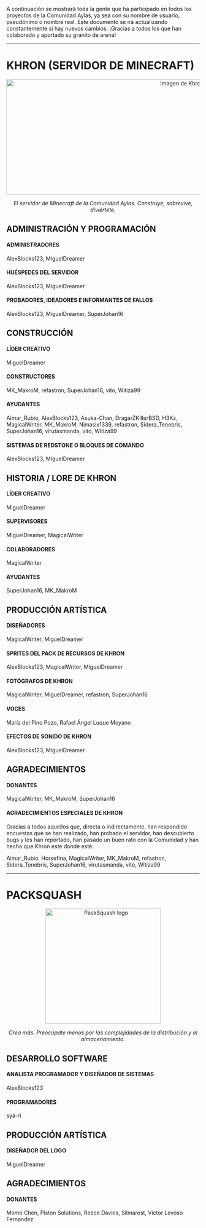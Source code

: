 
A continuación se mostrará toda la gente que ha participado en todos los proyectos de la Comunidad Aylas, ya sea con su nombre de usuario, pseudónimo o nombre real. Este documento se irá actualizando constantemente si hay nuevos cambios. ¡Gracias a todos los que han colaborado y aportado su granito de arena!

- - -

# KHRON (SERVIDOR DE MINECRAFT)

<p align="center"><img src="https://khroncomunidadaylas.files.wordpress.com/2020/04/cropped-2020-04-02_17.23.47.png" alt="Imagen de Khron" width="900" height="300"></p>
<p align="center"><i>El servidor de Minecraft de la Comunidad Aylas. Construye, sobrevive, diviértete.</i></p>

## ADMINISTRACIÓN Y PROGRAMACIÓN

#### ADMINISTRADORES

AlexBlocks123, MiguelDreamer

#### HUÉSPEDES DEL SERVIDOR

AlexBlocks123, MiguelDreamer

#### PROBADORES, IDEADORES E INFORMANTES DE FALLOS

AlexBlocks123, MiguelDreamer, SuperJohan16

## CONSTRUCCIÓN

#### LÍDER CREATIVO

MiguelDreamer

#### CONSTRUCTORES

MK_MakroM, refastron, SuperJohan16, vito, Witiza99

#### AYUDANTES

Aimar_Rubio, AlexBlocks123, Asuka-Chan, DragarZKillerBSD, H3Kz, MagicalWriter, MK_MakroM, Nimasix1339, refastron, Sidera_Tenebris, SuperJohan16, virutasmanda, vito, Witiza99

#### SISTEMAS DE REDSTONE O BLOQUES DE COMANDO

AlexBlocks123, MiguelDreamer

## HISTORIA / LORE DE KHRON

#### LÍDER CREATIVO

MiguelDreamer

#### SUPERVISORES

MiguelDreamer, MagicalWriter

#### COLABORADORES

MagicalWriter

#### AYUDANTES

SuperJohan16, MK_MakroM

## PRODUCCIÓN ARTÍSTICA

#### DISEÑADORES

MagicalWriter, MiguelDreamer

#### SPRITES DEL PACK DE RECURSOS DE KHRON

AlexBlocks123, MagicalWriter, MiguelDreamer

#### FOTÓGRAFOS DE KHRON

MagicalWriter, MiguelDreamer, refastron, SuperJohan16

#### VOCES

María del Pino Pozo, Rafael Ángel Luque Moyano

#### EFECTOS DE SONIDO DE KHRON

AlexBlocks123, MiguelDreamer

## AGRADECIMIENTOS

#### DONANTES

MagicalWriter, MK_MakroM, SuperJohan16

#### AGRADECIMIENTOS ESPECIALES DE KHRON

Gracias a todos aquellos que, directa o indirectamente, han respondido encuestas que se han realizado, han probado el servidor, han descubierto bugs y los han reportado, han pasado un buen rato con la Comunidad y han hecho que Khron esté donde esté:

Aimar_Rubio, Horsefina, MagicalWriter, MK_MakroM, refastron, Sidera_Tenebris, SuperJohan16, virutasmanda, vito, Witiza99

- - -

# PACKSQUASH

<p align="center"><img src="https://user-images.githubusercontent.com/31966940/124388201-1f40eb80-dce2-11eb-88e8-3934d7d73c0a.png" alt="PackSquash logo" width="300" height="300"></p>
<p align="center"><i>Crea más. Preocúpate menos por las complejidades de la distribución y el almacenamiento. </i></p>

## DESARROLLO SOFTWARE

#### ANALISTA PROGRAMADOR Y DISEÑADOR DE SISTEMAS

AlexBlocks123

#### PROGRAMADORES

sya-ri

## PRODUCCIÓN ARTÍSTICA

#### DISEÑADOR DEL LOGO

MiguelDreamer

## AGRADECIMIENTOS

#### DONANTES

Momo Chen, Piston Solutions, Reece Davies, Silmarost, Víctor Levoso Fernandez
